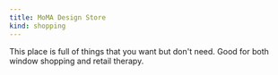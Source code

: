 ```yaml
---
title: MoMA Design Store
kind: shopping
---
```

This place is full of things that you want but don't need. Good for both window shopping and retail therapy.
